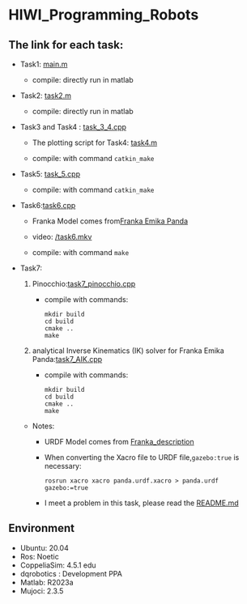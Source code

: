 # HIWI_Programming_Robots

## The link for each task:

- Task1: [main.m](https://github.com/Fernweh-yang/HIWI_Programming_Robots/blob/main/Simple_example/main.m#L52)

  - compile: directly run in matlab

- Task2: [task2.m](https://github.com/Fernweh-yang/HIWI_Programming_Robots/blob/main/Simple_example/task2.m)

  - compile: directly run in matlab

- Task3 and Task4 : [task_3_4.cpp](https://github.com/Fernweh-yang/HIWI_Programming_Robots/blob/main/catkin_ws/src/dqpanda/src/task_3_4.cpp)
  - The plotting script for Task4:  [task4.m](/catkin_ws/task4.m)
  
  - compile: with command  `catkin_make`
  
- Task5: [task_5.cpp](https://github.com/Fernweh-yang/HIWI_Programming_Robots/blob/main/catkin_ws/src/dqpanda/src/task5.cpp)

  - compile: with command `catkin_make`

- Task6:[task6.cpp](https://github.com/Fernweh-yang/HIWI_Programming_Robots/blob/main/mujoco-2.3.5/task6/task6.cpp)
  - Franka Model comes from[Franka Emika Panda](https://github.com/deepmind/mujoco_menagerie/tree/main/franka_emika_panda)
  
  - video: [/task6.mkv](https://github.com/Fernweh-yang/HIWI_Programming_Robots/blob/main/task6.mkv)

  - compile: with command `make`
  
- Task7:

  1. Pinocchio:[task7_pinocchio.cpp](https://github.com/Fernweh-yang/HIWI_Programming_Robots/blob/main/Task7/task7_pinocchio/task7_pinocchio.cpp)
     - compile with commands:

       ```
       mkdir build
       cd build
       cmake ..
       make
       ```
     
  2. analytical Inverse Kinematics (IK) solver for Franka Emika Panda:[task7_AIK.cpp](https://github.com/Fernweh-yang/HIWI_Programming_Robots/blob/main/Task7/task7_AIK/task7_AIK.cpp)
  
     - compile with commands:

       ```
       mkdir build
       cd build
       cmake ..
       make
       ```
  
  - Notes:
  
    - URDF Model comes from [Franka_description](https://github.com/frankaemika/franka_ros/tree/develop/franka_description)
  

    - When converting the Xacro file to URDF file,`gazebo:true` is necessary:
  
      ```
      rosrun xacro xacro panda.urdf.xacro > panda.urdf gazebo:=true
      ```
  
  
    - I meet a problem in this task, please read the [README.md](https://github.com/Fernweh-yang/HIWI_Programming_Robots/blob/main/Task7/README.md)
  
  
  


## Environment

- Ubuntu: 20.04
- Ros: Noetic
- CoppeliaSim: 4.5.1 edu
- dqrobotics : Development PPA
- Matlab: R2023a
- Mujoci: 2.3.5